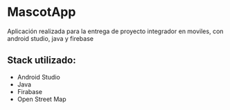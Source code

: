 <h1>MascotApp</h1>
<p>Aplicación realizada para la entrega de proyecto integrador en moviles, con android studio, java y firebase</p>

<h2>Stack utilizado:</h2>
<ul>
  <li>Android Studio</li>
  <li>Java</li>
  <li>Firabase</li>
  <li>Open Street Map</li>
</ul>

